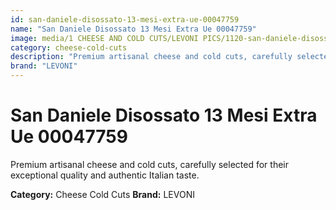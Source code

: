 ```yaml
---
id: san-daniele-disossato-13-mesi-extra-ue-00047759
name: "San Daniele Disossato 13 Mesi Extra Ue 00047759"
image: media/1 CHEESE AND COLD CUTS/LEVONI PICS/1120-san-daniele-disossato-13-mesi-extra-ue-00047759.jpg
category: cheese-cold-cuts
description: "Premium artisanal cheese and cold cuts, carefully selected for their exceptional quality and authentic Italian taste."
brand: "LEVONI"
---
```


# San Daniele Disossato 13 Mesi Extra Ue 00047759

Premium artisanal cheese and cold cuts, carefully selected for their exceptional quality and authentic Italian taste.

**Category:** Cheese Cold Cuts
**Brand:** LEVONI

